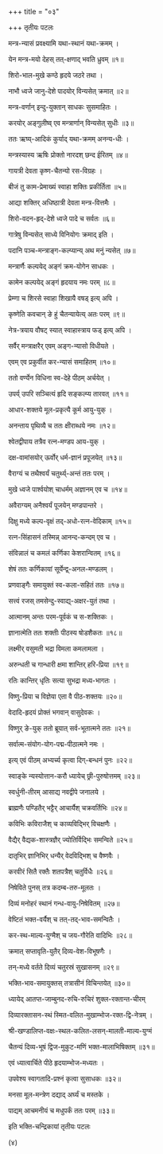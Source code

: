 +++
title = "०३"

+++
तृतीयः पटलः

मन्त्र-न्यासं प्रवक्ष्यामि यथा-स्थानं यथा-क्रमम् ।

येन मन्त्र-मयो देहस् तत्-क्षणाद् भवति ध्रुवम् ॥१॥

शिरो-भाल-मुखे कण्ठे हृदये जठरे तथा ।

नाभौ ध्वजे जानु-देशे पादयोर् विन्यसेत् क्रमात् ॥२॥

मन्त्र-वर्णान् इन्दु-युक्तान् साधकः सुसमाहितः ।

करयोर् अङ्गुलीष्व् एव मन्त्रार्णान् विन्यसेत् सुधीः ॥३॥

ततः ऋष्य्-आदिकं कुर्याद् यथा-क्रमम् अनन्य-धीः ।

मन्त्रस्यास्य ऋषिः प्रोक्तो नारदश् छन्द ईरितम् ॥४॥

गायत्री देवता कृष्ण-चैतन्यो रस-विग्रहः ।

बीजं तु काम-प्रेमाख्यं स्वाहा शक्तिः प्रकीर्तिता ॥५॥

आद्या शक्तिर् अधिष्ठात्री देवता मन्त्र-वित्तमैः ।

शिरो-वदन-हृद्-देशे ध्वजे पादे च सर्वतः ॥६॥

गात्रेषु विन्यसेत् साध्ये विनियोगः क्रमाद् इति ।

पदानि पञ्च-मन्त्राङ्ग-कल्प्यान्य् अथ मनुं न्यसेत् ॥७॥

मन्त्रार्णैः कल्पयेद् अङ्गं क्रम-योगेन साधकः ।

कामेन कल्पयेद् अङ्गं हृदयाय नमः परम् ॥८॥

प्रेम्णा च शिरसे स्वाहा शिखायै वषड् इत्य् अपि ।

कृष्णेति कवचान् ङे हुं चैतन्यायेत्य् अतः परम् ॥९॥

नेत्र-त्रयाय वौषट् स्यात् स्वाहास्त्राय फड् इत्य् अपि ।

सर्वैर् मन्त्राक्षरैर् एवम् अङ्ग-न्यासो विधीयते ।

एवम् एव प्रकुर्वीत कर-न्यासं समाहितम् ॥१०॥

ततो वर्ण्येन विधिना स्व-देहे पीठम् अर्चयेत् ।

उपर्य् उपरि सञ्चित्यं हृदि सङ्कल्प्य तारवत् ॥११॥

आधार-शक्तये मूल-प्रकृत्यै कूर्म आयु-युक् ।

अनन्ताय पृथिव्यै च ततः क्षीराब्धये नमः ॥१२॥

श्वेतद्वीपाय तत्रैव रत्न-मण्डप आय-युक् ।

दक्ष-वामांसयोर् ऊर्वोर् धर्म-ज्ञानं प्रपूजयेत् ॥१३॥

वैराग्यं च तथैश्वर्यं चतुर्थ्य्-अन्तं ततः परम् ।

मुखे ध्वजे पार्श्वयोश् चाधर्मम् अज्ञानम् एव च ॥१४॥

अवैराग्यम् अनैश्वर्यं पूजयेन् मण्डपान्तरे ।

दिक्षु मध्ये कल्प-वृक्षं तद्-अधो-रत्न-वेदिकाम् ॥१५॥

रत्न-सिंहासनं तस्मिन्न् आनन्द-कन्दम् एव च ।

संविन्नालं च कमलं कर्णिका केशरान्वितम् ॥१६॥

शेषं ततः कर्णिकायां सूर्येन्द्व्-अनल-मण्डलम् ।

प्रणवाङ्गैः समायुक्तं स्व-कला-सहितं ततः ॥१७॥

सत्त्वं रजस् तमसेन्दु-स्वाद्य्-अक्षर-युतं तथा ।

आत्मानम् अन्तः परम-पूर्वकं च स-शक्तिकः ।

ज्ञानात्मेति ततः शक्तीः पीठस्य षोडशैकतः ॥१८॥

लक्ष्मीर् वसुमती भद्रा विमला कमलामला ।

अरुन्धती च गान्धारी क्षमा शान्तिर् हरि-प्रिया ॥१९॥

रतिः कान्तिर् धृतिः सत्या सुभद्रा मध्य-भागतः ।

विष्णु-प्रिया च विज्ञेया एता वै पीठ-शक्तयः ॥२०॥

वेदादि-हृदयं प्रोक्तं भगवान् वासुदेवकः ।

विष्णुर् ङे-युक् ततो ब्रूयात् सर्व-भूतात्मने ततः ॥२१॥

सर्वात्म-संयोग-योग-पद्म-पीठात्मने नमः ।

इत्य् एवं पीठम् अभ्यर्च्य कृत्वा दिग्-बन्धनं पुनः ॥२२॥

स्वाङ्के न्यस्योत्तान-करौ ध्यायेच् छ्री-पुरुषोत्तमम् ॥२३॥

स्वर्धुनी-तीरम् आसाद्य नवद्वीपे जनालये ।

ब्राह्मणैः पण्डितैर् भट्टैर् आचार्यैश् चक्रवर्तिभिः ॥२४॥

कविभिः कविराजैश् च काव्यविद्भिर् विचक्षणैः ।

वैद्यैर् वैद्यक-शास्त्रज्ञैर् ज्योतिर्विद्भिः समन्विते ॥२५॥

दातृभिर् ज्ञानिभिर् धन्यैर् वेदविद्भिश् च वैष्णवैः ।

करवीरं सितै रक्तैः शतपत्रैश् चतुर्विधैः ॥२६॥

निषेविते पुनस् तत्र कदम्ब-तरु-मूलतः ।

दिव्यं मनोहरं स्थानं गन्ध-वायु-निषेवितम् ॥२७॥

वेष्टितं भक्त-वर्यैश् च तत्-तद्-भाव-समन्वितैः ।

कर-स्थ-माल्य-युग्मैश् च जय-गौरेति वादिभिः ॥२८॥

क्रमात् सप्तावृति-युतैर् दिव्य-वेश-विभूषणैः ।

तन्-मध्ये वर्तते दिव्यं चतुरस्रं सुखासनम् ॥२९॥

भक्ति-भाव-समायुक्तस् तत्रासीनं विचिन्तयेत् ॥३०॥

ध्यायेद् आतप्त-जाम्बुनद-रुचि-रुचिरं शुक्ल-रक्तान्त-चीरम्

दिव्यारक्तासन-स्थं स्मित-वलित-मुखाम्भोज-रक्त-द्वि-नेत्रम् ।

श्री-खण्डालिप्त-वक्षः-स्थल-कलित-लसन्-मालती-माल्य-युग्मं

चैतन्यं दिव्य-भूषं द्विज-मुकुट-मणिं भक्त-मालाभिषिक्तम् ॥३१॥

एवं ध्यात्वार्चिते पीठे हृदयाम्भोज-मध्यतः ।

उपवेश्य स्वागतादि-प्रश्नं कृत्वा सुसाधकः ॥३२॥

मनसा मूल-मन्त्रेण दद्याद् अर्घ्यं च मस्तके ।

पाद्यम् आचमनीयं च मधुपर्कं ततः परम् ॥३३॥

इति भक्ति-चन्द्रिकायां तृतीयः पटलः

(४)

